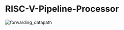 # RISC-V-Pipeline-Processor
![forwarding_datapath](https://github.com/user-attachments/assets/4a916750-28ed-4706-a6d1-cae09e4aa4a0)
